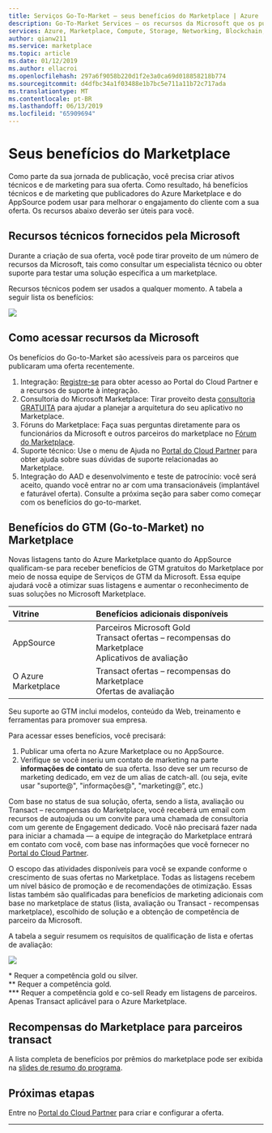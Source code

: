 ```yaml
---
title: Serviços Go-To-Market – seus benefícios do Marketplace | Azure
description: Go-To-Market Services – os recursos da Microsoft que os publicadores podem usar são descritos nesta seção.
services: Azure, Marketplace, Compute, Storage, Networking, Blockchain, Security
author: qianw211
ms.service: marketplace
ms.topic: article
ms.date: 01/12/2019
ms.author: ellacroi
ms.openlocfilehash: 297a6f9058b220d1f2e3a0ca69d018858218b774
ms.sourcegitcommit: d4dfbc34a1f03488e1b7bc5e711a11b72c717ada
ms.translationtype: MT
ms.contentlocale: pt-BR
ms.lasthandoff: 06/13/2019
ms.locfileid: "65909694"
---
```

# <a name="your-marketplace-benefits"></a>Seus benefícios do Marketplace

Como parte da sua jornada de publicação, você precisa criar ativos técnicos e de marketing para sua oferta. Como resultado, há benefícios técnicos e de marketing que publicadores do Azure Marketplace e do AppSource podem usar para melhorar o engajamento do cliente com a sua oferta. Os recursos abaixo deverão ser úteis para você.

## <a name="technical-resources-provided-by-microsoft"></a>Recursos técnicos fornecidos pela Microsoft

Durante a criação de sua oferta, você pode tirar proveito de um número de recursos da Microsoft, tais como consultar um especialista técnico ou obter suporte para testar uma solução específica a um marketplace.

Recursos técnicos podem ser usados a qualquer momento.  A tabela a seguir lista os benefícios:

![](./media/marketplace-publishers-guide/technical-benefit-table.png)

## <a name="how-to-access-microsoft-resources"></a>Como acessar recursos da Microsoft

Os benefícios do Go-to-Market são acessíveis para os parceiros que publicaram uma oferta recentemente. 

1. Integração: [Registre-se](https://azuremarketplace.microsoft.com/sell) para obter acesso ao Portal do Cloud Partner e a recursos de suporte à integração.
2. Consultoria do Microsoft Marketplace: Tirar proveito desta [consultoria GRATUITA](https://support.microsoft.com/help/4010317/microsoft-marketplaces-consultation) para ajudar a planejar a arquitetura do seu aplicativo no Marketplace.
3. Fóruns do Marketplace: Faça suas perguntas diretamente para os funcionários da Microsoft e outros parceiros do marketplace no [Fórum do Marketplace](https://www.microsoftpartnercommunity.com/t5/Azure-Marketplace-and-AppSource/bd-p/2222).
4. Suporte técnico: Use o menu de Ajuda no [Portal do Cloud Partner](https://cloudpartner.azure.com/) para obter ajuda sobre suas dúvidas de suporte relacionadas ao Marketplace. 
5. Integração do AAD e desenvolvimento e teste de patrocínio: você será aceito, quando você entrar no ar com uma transacionáveis (implantável e faturável oferta). Consulte a próxima seção para saber como começar com os benefícios do go-to-market.

## <a name="go-to-market-gtm-benefits-in-the-marketplace"></a>Benefícios do GTM (Go-to-Market) no Marketplace

Novas listagens tanto do Azure Marketplace quanto do AppSource qualificam-se para receber benefícios de GTM gratuitos do Marketplace por meio de nossa equipe de Serviços de GTM da Microsoft. Essa equipe ajudará você a otimizar suas listagens e aumentar o reconhecimento de suas soluções no Microsoft Marketplace.

| Vitrine | Benefícios adicionais disponíveis |
|:--- |:--- |
| AppSource |  Parceiros Microsoft Gold <br> Transact ofertas – recompensas do Marketplace <br> Aplicativos de avaliação |
| O Azure Marketplace | Transact ofertas – recompensas do Marketplace <br> Ofertas de avaliação |

Seu suporte ao GTM inclui modelos, conteúdo da Web, treinamento e ferramentas para promover sua empresa.

Para acessar esses benefícios, você precisará:

1. Publicar uma oferta no Azure Marketplace ou no AppSource.
2. Verifique se você inseriu um contato de marketing na parte **informações de contato** de sua oferta. Isso deve ser um recurso de marketing dedicado, em vez de um alias de catch-all. (ou seja, evite usar "suporte\@", "informações\@", "marketing\@”, etc.)

Com base no status de sua solução, oferta, sendo a lista, avaliação ou Transact – recompensas do Marketplace, você receberá um email com recursos de autoajuda ou um convite para uma chamada de consultoria com um gerente de Engagement dedicado. Você não precisará fazer nada para iniciar a chamada — a equipe de integração do Marketplace entrará em contato com você, com base nas informações que você fornecer no [Portal do Cloud Partner](https://cloudpartner.azure.com/).

O escopo das atividades disponíveis para você se expande conforme o crescimento de suas ofertas no Marketplace. Todas as listagens recebem um nível básico de promoção e de recomendações de otimização.  Essas listas também são qualificadas para benefícios de marketing adicionais com base no marketplace de status (lista, avaliação ou Transact - recompensas marketplace), escolhido de solução e a obtenção de competência de parceiro da Microsoft.

A tabela a seguir resumem os requisitos de qualificação de lista e ofertas de avaliação:

![](./media/marketplace-publishers-guide/gtm-eligibility-requirements.png)

\* Requer a competência gold ou silver. <br>
\*\* Requer a competência gold. <br>
\*\*\* Requer a competência gold e co-sell Ready em listagens de parceiros. <br>
Apenas Transact aplicável para o Azure Marketplace.

## <a name="marketplace-rewards-for-transact-partners"></a>Recompensas do Marketplace para parceiros transact

A lista completa de benefícios por prêmios do marketplace pode ser exibida na [slides de resumo do programa](https://onedrive.live.com/view.aspx?resid=1900675C97CA6FE0!630&ithint=file%2cpptx&authkey=!APQ6LSnDenx2FKM).

## <a name="next-steps"></a>Próximas etapas

Entre no [Portal do Cloud Partner](https://cloudpartner.azure.com/) para criar e configurar a oferta.

---
